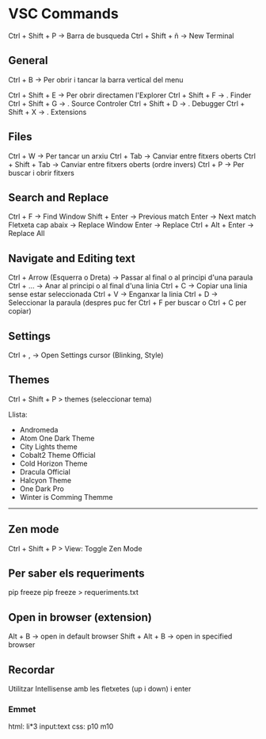 # VSC Commands

Ctrl + Shift + P -> Barra de busqueda
Ctrl + Shift + ñ -> New Terminal

## General

Ctrl + B -> Per obrir i tancar la barra vertical del menu

Ctrl + Shift + E -> Per obrir directamen l'Explorer
Ctrl + Shift + F -> . Finder
Ctrl + Shift + G -> . Source Controler
Ctrl + Shift + D -> . Debugger
Ctrl + Shift + X -> . Extensions

## Files

Ctrl + W -> Per tancar un arxiu
Ctrl + Tab -> Canviar entre fitxers oberts
Ctrl + Shift + Tab -> Canviar entre fitxers oberts (ordre invers)
Ctrl + P -> Per buscar i obrir fitxers

## Search and Replace

Ctrl + F -> Find Window
Shift + Enter -> Previous match
Enter -> Next match
Fletxeta cap abaix -> Replace Window
Enter -> Replace
Ctrl + Alt + Enter -> Replace All

## Navigate and Editing text

Ctrl + Arrow (Esquerra o Dreta) -> Passar al final o al principi d'una paraula
Ctrl + ... -> Anar al principi o al final d'una linia
Ctrl + C -> Copiar una linia sense estar seleccionada
Ctrl + V -> Enganxar la linia
Ctrl + D -> Seleccionar la paraula (despres puc fer Ctrl + F per buscar o Ctrl + C per copiar)

## Settings

Ctrl + , -> Open Settings
cursor (Blinking, Style)

## Themes

Ctrl + Shift + P > themes (seleccionar tema)

Llista:

* Andromeda
* Atom One Dark Theme
* City Lights theme
* Cobalt2 Theme Official
* Cold Horizon Theme
* Dracula Official
* Halcyon Theme
* One Dark Pro
* Winter is Comming Themme

------------------------------------

## Zen mode

Ctrl + Shift + P > View: Toggle Zen Mode

## Per saber els requeriments

pip freeze
pip freeze > requeriments.txt

## Open in browser (extension)

Alt + B -> open in default browser
Shift + Alt + B -> open in specified browser

## Recordar

Utilitzar Intellisense amb les fletxetes (up i down) i enter

### Emmet

html: li*3 input:text
css: p10 m10
